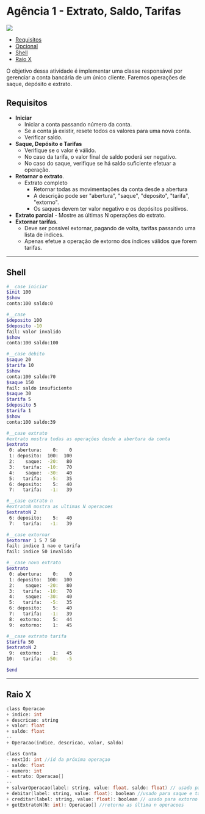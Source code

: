 # Agência 1 - Extrato, Saldo, Tarifas
![](figura.jpg)

<!--TOC_BEGIN-->
- [Requisitos](#requisitos)
- [Opcional](#opcional)
- [Shell](#shell)
- [Raio X](#raio-x)

<!--TOC_END-->

O objetivo dessa atividade é implementar uma classe responsável por gerenciar a conta bancária de um único cliente. Faremos operações de saque, depósito e extrato.

## Requisitos

- **Iniciar**
    - Iniciar a conta passando número da conta.
    - Se a conta já existir, resete todos os valores para uma nova conta.
    - Verificar saldo.
- **Saque, Depósito e Tarifas**
    - Verifique se o valor é válido.
    - No caso da tarifa, o valor final de saldo poderá ser negativo.
    - No caso do saque, verifique se há saldo suficiente efetuar a operação. 
- **Retornar o extrato**.
    - Extrato completo
        - Retornar todas as movimentações da conta desde a abertura
        - A descrição pode ser "abertura", "saque", "deposito", "tarifa", "extorno".
        - Os saques devem ter valor negativo e os depósitos positivos.
- **Extrato parcial**
      - Mostre as últimas N operações do extrato.
- **Extornar tarifas**.
    - Deve ser possível extornar, pagando de volta, tarifas passando uma lista de índices.
    - Apenas efetue a operação de extorno dos índices válidos que forem tarifas.

***
## Shell

```bash
#__case iniciar
$init 100
$show 
conta:100 saldo:0

#__case 
$deposito 100
$deposito -10
fail: valor invalido
$show
conta:100 saldo:100

#__case debito
$saque 20
$tarifa 10
$show
conta:100 saldo:70
$saque 150
fail: saldo insuficiente
$saque 30
$tarifa 5
$deposito 5
$tarifa 1
$show
conta:100 saldo:39

#__case extrato
#extrato mostra todas as operações desde a abertura da conta
$extrato
 0: abertura:    0:    0
 1: deposito:  100:  100
 2:    saque:  -20:   80
 3:   tarifa:  -10:   70
 4:    saque:  -30:   40
 5:   tarifa:   -5:   35
 6: deposito:    5:   40
 7:   tarifa:   -1:   39

#__case extrato n
#extratoN mostra as ultimas N operacoes
$extratoN 2
 6: deposito:    5:   40
 7:   tarifa:   -1:   39

#__case extornar
$extornar 1 5 7 50
fail: indice 1 nao e tarifa
fail: indice 50 invalido

#__case novo extrato
$extrato
 0: abertura:    0:    0
 1: deposito:  100:  100
 2:    saque:  -20:   80
 3:   tarifa:  -10:   70
 4:    saque:  -30:   40
 5:   tarifa:   -5:   35
 6: deposito:    5:   40
 7:   tarifa:   -1:   39
 8:  extorno:    5:   44
 9:  extorno:    1:   45

#__case extrato tarifa
$tarifa 50
$extratoN 2
 9:  extorno:    1:   45
10:   tarifa:  -50:   -5

$end
```

***
## Raio X

````c
class Operacao
+ indice: int
+ descricao: string
+ valor: float
+ saldo: float
--
+ Operacao(indice, descricao, valor, saldo)

class Conta
- nextId: int //id da próxima operaçao
- saldo: float
- numero: int
- extrato: Operacao[]
--
+ salvarOperacao(label: string, value: float, saldo: float) // usado para alterar saldo e extrato
+ debitar(label: string, value: float): boolean //usado para saque e tarifa
+ creditar(label: string, value: float): boolean // usado para extorno e depósito
+ getExtratoN(N: int): Operacao[] //retorna as última n operacoes

````

